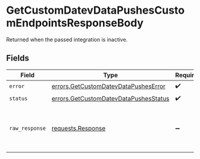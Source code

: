 # GetCustomDatevDataPushesCustomEndpointsResponseBody

Returned when the passed integration is inactive.


## Fields

| Field                                                                                          | Type                                                                                           | Required                                                                                       | Description                                                                                    |
| ---------------------------------------------------------------------------------------------- | ---------------------------------------------------------------------------------------------- | ---------------------------------------------------------------------------------------------- | ---------------------------------------------------------------------------------------------- |
| `error`                                                                                        | [errors.GetCustomDatevDataPushesError](../../models/errors/getcustomdatevdatapusheserror.md)   | :heavy_check_mark:                                                                             | N/A                                                                                            |
| `status`                                                                                       | [errors.GetCustomDatevDataPushesStatus](../../models/errors/getcustomdatevdatapushesstatus.md) | :heavy_check_mark:                                                                             | N/A                                                                                            |
| `raw_response`                                                                                 | [requests.Response](https://requests.readthedocs.io/en/latest/api/#requests.Response)          | :heavy_minus_sign:                                                                             | Raw HTTP response; suitable for custom response parsing                                        |